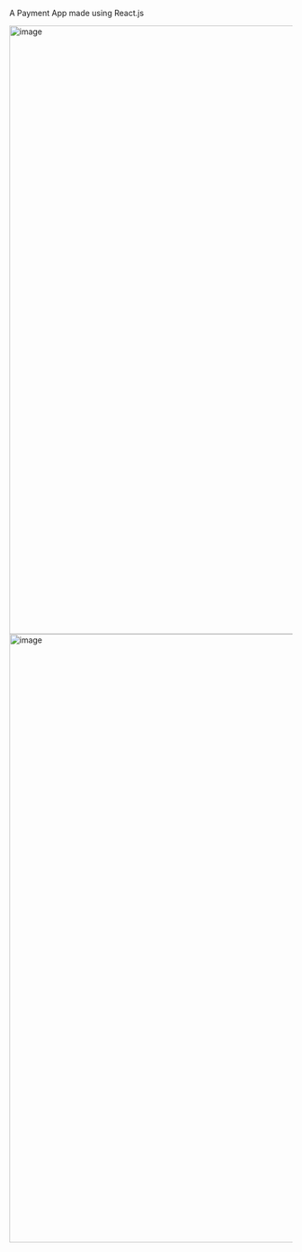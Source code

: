 A Payment App made using React.js 

<img width="1920" height="1080" alt="image" src="https://github.com/user-attachments/assets/86dcee57-ddd2-4ca1-8c53-6ef98261f038" />

<img width="1920" height="1080" alt="image" src="https://github.com/user-attachments/assets/30f48af2-ad65-46b2-bd29-20b0343e5078" />

